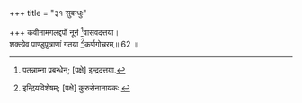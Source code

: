 +++
title = "३१ सुबन्धुः"

+++
कवीनामगलद्दर्पो नूनं [^11]वासवदत्तया।  
शक्त्येव पाण्डुपुत्राणां गतया [^12]कर्णगोचरम्॥ 62 ॥  


[^11]: पतन्नाम्ना प्रबन्धेन; [पक्षे] इन्द्रदत्तया.


[^12]: इन्द्रियविशेषम्; [पक्षे] कुरुसेनानायकः.
 